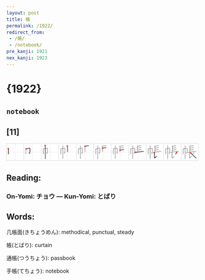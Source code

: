 ```yaml
---
layout: post
title: 帳
permalink: /1922/
redirect_from:
 - /帳/
 - /notebook/
pre_kanji: 1921
nex_kanji: 1923
---
```


# {1922}

## `notebook`

## [11]

<div class="stroke"><img src="../images/E5B8B3.png" /></div>

## Reading:

### On-Yomi: チョウ &mdash; Kun-Yomi: とばり

## Words:

几帳面(きちょうめん): methodical, punctual, steady

帳(とばり): curtain

通帳(つうちょう): passbook

手帳(てちょう): notebook
